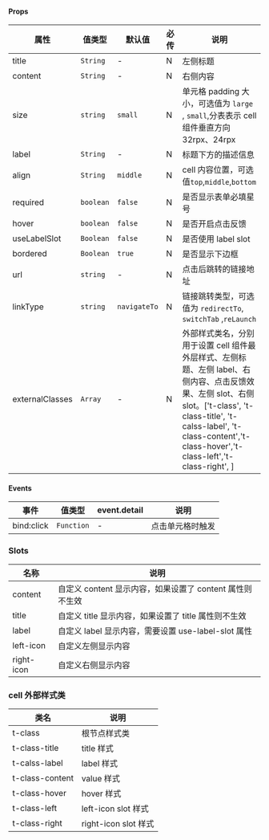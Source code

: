 #### Props

| 属性            | 值类型    | 默认值       | 必传 | 说明                                                                                                                                                                                                                                  |
| --------------- | --------- | ------------ | ---- | ------------------------------------------------------------------------------------------------------------------------------------------------------------------------------------------------------------------------------------- |
| title           | `String`  | -            | N    | 左侧标题                                                                                                                                                                                                                              |
| content         | `String`  | -            | N    | 右侧内容                                                                                                                                                                                                                              |
| size            | `string`  | `small`      | N    | 单元格 padding 大小，可选值为 `large` , `small`,分表表示 cell 组件垂直方向 32rpx、24rpx                                                                                                                                               |
| label           | `String`  | -            | N    | 标题下方的描述信息                                                                                                                                                                                                                    |
| align           | `String`  | `middle`     | N    | cell 内容位置，可选值`top`,`middle`,`bottom `                                                                                                                                                                                         |
| required        | `boolean` | `false`      | N    | 是否显示表单必填星号                                                                                                                                                                                                                  |
| hover           | `boolean` | `false`      | N    | 是否开启点击反馈                                                                                                                                                                                                                      |
| useLabelSlot    | `Boolean` | `false`      | N    | 是否使用 label slot                                                                                                                                                                                                                   |
| bordered        | `Boolean` | `true`       | N    | 是否显示下边框                                                                                                                                                                                                                        |
| url             | `string`  | -            | N    | 点击后跳转的链接地址                                                                                                                                                                                                                  |
| linkType        | `string`  | `navigateTo` | N    | 链接跳转类型，可选值为 `redirectTo`, `switchTab` ,`reLaunch`                                                                                                                                                                          |
| externalClasses | `Array`   | -            | N    | 外部样式类名，分别用于设置 cell 组件最外层样式、左侧标题、左侧 label、右侧内容、点击反馈效果、左侧 slot、右侧 slot。['t-class', 't-class-title', 't-calss-label', 't-class-content','t-class-hover','t-class-left','t-class-right', ] |

#### Events

| 事件       | 值类型     | event.detail | 说明             |
| ---------- | ---------- | ------------ | ---------------- |
| bind:click | `Function` | -            | 点击单元格时触发 |

### Slots

| 名称       | 说明                                                     |
| ---------- | -------------------------------------------------------- |
| content    | 自定义 content 显示内容，如果设置了 content 属性则不生效 |
| title      | 自定义 title 显示内容，如果设置了 title 属性则不生效     |
| label      | 自定义 label 显示内容，需要设置 use-label-slot 属性      |
| left-icon  | 自定义左侧显示内容                                       |
| right-icon | 自定义右侧显示内容                                       |

### cell 外部样式类

| 类名            | 说明                 |
| --------------- | -------------------- |
| t-class         | 根节点样式类         |
| t-class-title   | title 样式           |
| t-calss-label   | label 样式           |
| t-class-content | value 样式           |
| t-class-hover   | hover 样式           |
| t-class-left    | left-icon slot 样式  |
| t-class-right   | right-icon slot 样式 |
